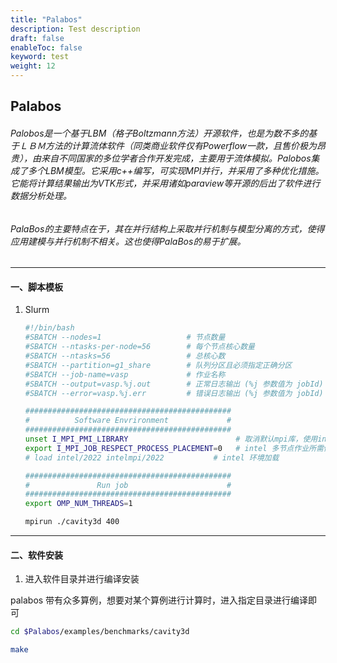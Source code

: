 ```yaml
---
title: "Palabos"
description: Test description
draft: false
enableToc: false
keyword: test
weight: 12
---
```

## Palabos

###### Palobos是一个基于LBM（格子Boltzmann方法）开源软件，也是为数不多的基于ＬＢＭ方法的计算流体软件（同类商业软件仅有Powerflow一款，且售价极为昂贵），由来自不同国家的多位学者合作开发完成，主要用于流体模拟。Palobos集成了多个LBM模型。它采用c++编写，可实现MPI并行，并采用了多种优化措施。它能将计算结果输出为VTK形式，并采用诸如paraview等开源的后出了软件进行数据分析处理。

###### PalaBos的主要特点在于，其在并行结构上采取并行机制与模型分离的方式，使得应用建模与并行机制不相关。这也使得PalaBos的易于扩展。 

***
#### 一、脚本模板
1. Slurm
    ```bash
    #!/bin/bash
    #SBATCH --nodes=1                   # 节点数量
    #SBATCH --ntasks-per-node=56        # 每个节点核心数量
    #SBATCH --ntasks=56                 # 总核心数
    #SBATCH --partition=g1_share        # 队列分区且必须指定正确分区
    #SBATCH --job-name=vasp             # 作业名称
    #SBATCH --output=vasp.%j.out        # 正常日志输出 (%j 参数值为 jobId)
    #SBATCH --error=vasp.%j.err         # 错误日志输出 (%j 参数值为 jobId)

    ##############################################
    #          Software Envrironment             #
    ##############################################
    unset I_MPI_PMI_LIBRARY                        # 取消默认mpi库，使用intel自带
    export I_MPI_JOB_RESPECT_PROCESS_PLACEMENT=0   # intel 多节点作业所需修改参数
    # load intel/2022 intelmpi/2022           # intel 环境加载

    ##############################################
    #               Run job                      #
    ##############################################
    export OMP_NUM_THREADS=1

    mpirun ./cavity3d 400 
    ```

***

#### 二、软件安装

1. 进入软件目录并进行编译安装

palabos 带有众多算例，想要对某个算例进行计算时，进入指定目录进行编译即可
```bash
cd $Palabos/examples/benchmarks/cavity3d

make
```

